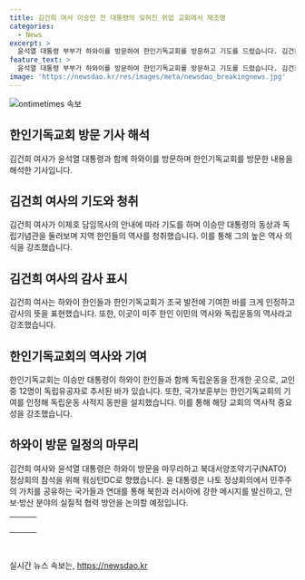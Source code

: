 ```yaml
---
title: 김건희 여사 이승만 전 대통령의 잊혀진 위업 교회에서 재조명
categories:
  - News
excerpt: >
  윤석열 대통령 부부가 하와이를 방문하여 한인기독교회를 방문하고 기도를 드렸습니다. 김건희 여사는 하와이 한인들의 독립운동 역사를 청취하며, 이승만 대통령의 기여를 강조했습니다. 또한, 김 여사는 독립운동 사적지 동판을 살펴보고 감사의 인사를 전했습니다. 이번 방문은 윤 대통령의 북대서양조약기구(NATO) 정상회의 참석을 위한 미국 방문 일정 중 일환으로 진행되었습니다.
feature_text: >
  윤석열 대통령 부부가 하와이를 방문하여 한인기독교회를 방문하고 기도를 드렸습니다. 김건희 여사는 하와이 한인들의 독립운동 역사를 청취하며, 이승만 대통령의 기여를 강조했습니다. 또한, 김 여사는 독립운동 사적지 동판을 살펴보고 감사의 인사를 전했습니다. 이번 방문은 윤 대통령의 북대서양조약기구(NATO) 정상회의 참석을 위한 미국 방문 일정 중 일환으로 진행되었습니다.
image: 'https://newsdao.kr/res/images/meta/newsdao_breakingnews.jpg'
---
```


<p><img src="https://newsdao.kr/res/images/meta/newsdao_breakingnews.jpg" alt="ontimetimes 속보" /></p>

<h2 data-ke-size="size26">한인기독교회 방문 기사 해석</h2>

<p data-ke-size="size16">김건희 여사가 윤석열 대통령과 함께 하와이를 방문하며 한인기독교회를 방문한 내용을 해석한 기사입니다.</p>

<h2 data-ke-size="size24">김건희 여사의 기도와 청취</h2>

<p data-ke-size="size16">김건희 여사가 이제호 담임목사의 안내에 따라 기도를 하며 이승만 대통령의 동상과 독립기념관을 둘러보며 지역 한인들의 역사를 청취했습니다. 이를 통해 그의 높은 역사 의식을 강조했습니다.</p>

<h2 data-ke-size="size24">김건희 여사의 감사 표시</h2>

<p data-ke-size="size16">김건희 여사는 하와이 한인들과 한인기독교회가 조국 발전에 기여한 바를 크게 인정하고 감사의 뜻을 표현했습니다. 또한, 이곳이 미주 한인 이민의 역사와 독립운동의 역사라고 강조했습니다.</p>

<h2 data-ke-size="size24">한인기독교회의 역사와 기여</h2>

<p data-ke-size="size16">한인기독교회는 이승만 대통령이 하와이 한인들과 함께 독립운동을 전개한 곳으로, 교인 중 12명이 독립유공자로 추서된 바가 있습니다. 또한, 국가보훈부는 한인기독교회의 기여를 인정해 독립운동 사적지 동판을 설치했습니다. 이를 통해 해당 교회의 역사적 중요성을 강조했습니다.</p>

<h2 data-ke-size="size24">하와이 방문 일정의 마무리</h2>

<p data-ke-size="size16">김건희 여사와 윤석열 대통령은 하와이 방문을 마무리하고 북대서양조약기구(NATO) 정상회의 참석을 위해 워싱턴DC로 향했습니다. 윤 대통령은 나토 정상회의에서 민주주의 가치를 공유하는 국가들과 연대를 통해 북한과 러시아에 강한 메시지를 발신하고, 안보·방산 분야의 실질적 협력 방안을 논의할 예정입니다.</p>

<table>
  <tr>
    <td style="text-align: center; height: 17px;"><b>​</b></td>
    <td style="text-align: center; height: 17px;"><b>​</b></td>
    <td style="text-align: center; height: 17px;"><b>​</b></td>
  </tr>
</table>

<p data-ke-size="size16">&nbsp;</p>
실시간 뉴스 속보는, <a href="https://newsdao.kr" rel="dofollow">https://newsdao.kr</a>


